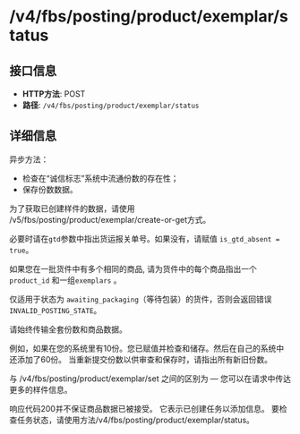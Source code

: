 # /v4/fbs/posting/product/exemplar/status

## 接口信息

- **HTTP方法**: POST
- **路径**: `/v4/fbs/posting/product/exemplar/status`

## 详细信息

异步方法：

  * 检查在“诚信标志”系统中流通份数的存在性；
  * 保存份数数据。



为了获取已创建样件的数据，请使用 /v5/fbs/posting/product/exemplar/create-or-get方式。

必要时请在`gtd`参数中指出货运报关单号。如果没有，请赋值 `is_gtd_absent = true`。

如果您在一批货件中有多个相同的商品, 请为货件中的每个商品指出一个 `product_id` 和一组`exemplars` 。

仅适用于状态为 `awaiting_packaging`（等待包装）的货件，否则会返回错误 `INVALID_POSTING_STATE`。

请始终传输全套份数和商品数据。

例如，如果在您的系统里有10份。您已赋值并检查和储存。然后在自己的系统中还添加了60份。 当重新提交份数以供审查和保存时，请指出所有新旧份数。

与 /v4/fbs/posting/product/exemplar/set 之间的区别为 — 您可以在请求中传达更多的样件信息。

响应代码200并不保证商品数据已被接受。 它表示已创建任务以添加信息。 要检查任务状态，请使用方法/v4/fbs/posting/product/exemplar/status。
